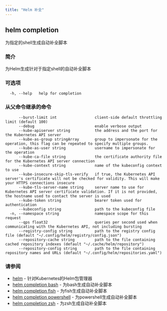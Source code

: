 ```yaml
---
title: "Helm 补全"
---
```


## helm completion

为指定的shell生成自动补全脚本

### 简介

为Helm生成针对于指定shell的自动补全脚本

### 可选项

```shell
  -h, --help   help for completion
```

### 从父命令继承的命令

```shell
      --burst-limit int                 client-side default throttling limit (default 100)
      --debug                           enable verbose output
      --kube-apiserver string           the address and the port for the Kubernetes API server
      --kube-as-group stringArray       group to impersonate for the operation, this flag can be repeated to specify multiple groups.
      --kube-as-user string             username to impersonate for the operation
      --kube-ca-file string             the certificate authority file for the Kubernetes API server connection
      --kube-context string             name of the kubeconfig context to use
      --kube-insecure-skip-tls-verify   if true, the Kubernetes API server's certificate will not be checked for validity. This will make your HTTPS connections insecure
      --kube-tls-server-name string     server name to use for Kubernetes API server certificate validation. If it is not provided, the hostname used to contact the server is used
      --kube-token string               bearer token used for authentication
      --kubeconfig string               path to the kubeconfig file
  -n, --namespace string                namespace scope for this request
      --qps float32                     queries per second used when communicating with the Kubernetes API, not including bursting
      --registry-config string          path to the registry config file (default "~/.config/helm/registry/config.json")
      --repository-cache string         path to the file containing cached repository indexes (default "~/.cache/helm/repository")
      --repository-config string        path to the file containing repository names and URLs (default "~/.config/helm/repositories.yaml")
```

### 请参阅

- [helm](helm.md) - 针对Kubernetes的Helm包管理器
- [helm completion bash](helm_completion_bash.md) - 为bash生成自动补全脚本
- [helm completion fish](helm_completion_fish.md) - 为fish生成自动补全脚本
- [helm completion powershell](helm_completion_powershell.md) - 为powershell生成自动补全脚本
- [helm completion zsh](helm_completion_zsh.md) - 为zsh生成自动补全脚本
